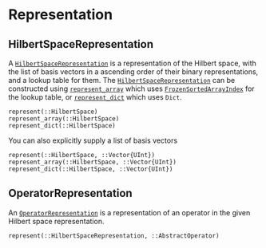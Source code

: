 # Representation

## HilbertSpaceRepresentation

A [`HilbertSpaceRepresentation`](@ref) is a representation of the Hilbert space,
with the list of basis vectors in a ascending order of their binary representations, and a lookup table for them.
The [`HilbertSpaceRepresentation`](@ref) can be constructed using [`represent_array`](@ref)
which uses [`FrozenSortedArrayIndex`](@ref) for the lookup table,
or [`represent_dict`](@ref) which uses `Dict`.

```@docs
represent(::HilbertSpace)
represent_array(::HilbertSpace)
represent_dict(::HilbertSpace)
```
You can also explicitly supply a list of basis vectors
```@docs
represent(::HilbertSpace, ::Vector{UInt})
represent_array(::HilbertSpace, ::Vector{UInt})
represent_dict(::HilbertSpace, ::Vector{UInt})
```

## OperatorRepresentation

An [`OperatorRepresentation`](@ref) is a representation of an operator in the given
Hilbert space representation.

```@docs
represent(::HilbertSpaceRepresentation, ::AbstractOperator)
```
